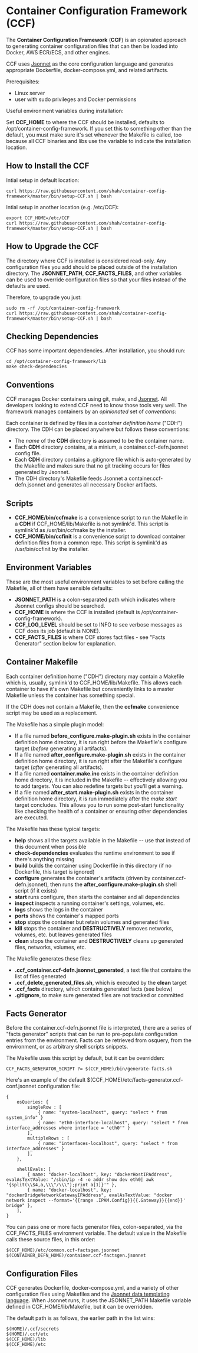 # Container Configuration Framework (CCF)

The **Container Configuration Framework** (**CCF**) is an opionated approach to generating container 
configuration files that can then be loaded into Docker, AWS ECR/ECS, and other engines.

CCF uses [Jsonnet](https://jsonnet.org/) as the core configuration language and generates appropriate
Dockerfile, docker-compose.yml, and related artifacts.

Prerequisites:

* Linux server
* user with sudo privileges and Docker permissions

Useful environment variables during installation:

Set **CCF_HOME** to where the CCF should be installed, defaults to /opt/container-config-framework. If you
set this to something other than the default, you must make sure it's set whenever the Makefile is called, 
too because all CCF binaries and libs use the variable to indicate the installation location.

## How to Install the CCF

Intial setup in default location:

    curl https://raw.githubusercontent.com/shah/container-config-framework/master/bin/setup-CCF.sh | bash

Intial setup in another location (e.g. /etc/CCF):

    export CCF_HOME=/etc/CCF
    curl https://raw.githubusercontent.com/shah/container-config-framework/master/bin/setup-CCF.sh | bash

## How to Upgrade the CCF

The directory where CCF is installed is considered read-only. Any configuration files you add should be 
placed outside of the installation directory. The **JSONNET_PATH**, **CCF_FACTS_FILES**, and other variables 
can be used to override configuration files so that your files instead of the defaults are used. 

Therefore, to upgrade you just:

    sudo rm -rf /opt/container-config-framework
    curl https://raw.githubusercontent.com/shah/container-config-framework/master/bin/setup-CCF.sh | bash

## Checking Dependencies

CCF has some important dependencies. After installation, you should run:

    cd /opt/container-config-framework/lib
    make check-dependencies

## Conventions

CCF manages Docker containers using git, make, and [Jsonnet](https://jsonnet.org/). All developers looking
to extend CCF need to know those tools very well. The framework manages containers by an *opinionated* set 
of *conventions*:

Each container is defined by files in a *container definition home* ("CDH") directory. The CDH can be placed
anywhere but follows these conventions:

* The *name* of the **CDH** directory is assumed to be the container name.
* Each **CDH** directory contains, at a minium, a container.ccf-defn.jsonnet config file.
* Each **CDH** directory contains a .gitignore file which is auto-generated by the Makefile
  and makes sure that no git tracking occurs for files generated by Jsonnet.
* The CDH directory's Makefile feeds Jsonnet a container.ccf-defn.jsonnet and generates all necessary
  Docker artifacts.

## Scripts

* **CCF_HOME/bin/ccfmake** is a convenience script to run the Makefile in a **CDH** if CCF_HOME/lib/Makefile 
  is not symlink'd. This script is symlink'd as /usr/bin/ccfmake by the installer.
* **CCF_HOME/bin/ccfinit** is a convenience script to download container definition files from a common repo.
  This script is symlink'd as /usr/bin/ccfinit by the installer.

## Environment Variables

These are the most useful environment variables to set before calling the Makefile, all of them have
sensible defaults:

* **JSONNET_PATH** is a colon-separated path which indicates where Jsonnet configs should be searched.
* **CCF_HOME** is where the CCF is installed (default is /opt/container-config-framework).
* **CCF_LOG_LEVEL** should be set to INFO to see verbose messages as CCF does its job (default is NONE).
* **CCF_FACTS_FILES** is where CCF stores fact files - see "Facts Generator" section below for explanation.

## Container Makefile

Each container definition home ("CDH") directory may contain a Makefile which is, usually, symlink'd to
CCF_HOME/lib/Makefile. This allows each container to have it's own Makefile but conveniently
links to a master Makefile unless the container has something special.

If the CDH does not contain a Makefile, then the **ccfmake** convenience script may be used as a replacement.

The Makefile has a simple plugin model:

* If a file named **before_configure.make-plugin.sh** exists in the container definition home directory,
  it is run right before the Makefile's configure target (*before* generating all artifacts).
* If a file named **after_configure.make-plugin.sh** exists in the container definition home directory,
  it is run right after the Makefile's configure target (*after* generating all artifacts).
* If a file named **container.make.inc** exists in the container definition home directory, it is
  included in the Makefile -- effectively allowing you to add targets. You can also redefine targets
  but you'll get a warning.
* If a file named **after_start.make-plugin.sh** exists in the container definition home directory, it
  is run immediately after the *make start* target concludes. This allows you to run some post-start
  functionality like checking the health of a container or ensuring other dependencies are executed.

The Makefile has these typical targets:

* **help** shows all the targets available in the Makefile -- use that instead of this document when possible
* **check-dependencies** evaluates the runtime environment to see if there's anything missing
* **build** builds the container using Dockerfile in this directory (if no Dockerfile, this target is ignored)
* **configure** generates the container's artifacts (driven by container.ccf-defn.jsonnet), then runs the
  **after_configure.make-plugin.sh** shell script (if it exists)
* **start** runs configure, then starts the container and all dependencies
* **inspect** inspects a running container's settings, volumes, etc.
* **logs** shows the logs in the container
* **ports** shows the container's mapped ports
* **stop** stops the container but retain volumes and generated files
* **kill** stops the container and **DESTRUCTIVELY** removes networks, volumes, etc. but leaves generated files
* **clean** stops the container and **DESTRUCTIVELY** cleans up generated files, networks, volumes, etc.

The Makefile generates these files:

* **.ccf_container.ccf-defn.jsonnet_generated**, a text file that contains the list of files generated
* **.ccf_delete_generated_files.sh**, which is executed by the **clean** target
* **.ccf_facts** directory, which contains generated facts (see below)
* **.gitignore**, to make sure generated files are not tracked or committed

## Facts Generator

Before the container.ccf-defn.jsonnet file is interpreted, there are a series of "facts generator" scripts that
can be run to pre-populate configuration entries from the environment. Facts can be retrieved from osquery, from
the environment, or as arbitrary shell scripts snippets.

The Makefile uses this script by default, but it can be overridden:

    CCF_FACTS_GENERATOR_SCRIPT ?= $(CCF_HOME)/bin/generate-facts.sh

Here's an example of the default $(CCF_HOME)/etc/facts-generator.ccf-conf.jsonnet configuration file:

    {
        osQueries: {
            singleRow : [
                { name: "system-localhost", query: "select * from system_info" }
                { name: "eth0-interface-localhost", query: "select * from interface_addresses where interface = 'eth0'" }
            ],
            multipleRows : [
                { name: "interfaces-localhost", query: "select * from interface_addresses" }
            ],
        },

        shellEvals: [
            { name: "docker-localhost", key: "dockerHostIPAddress", evalAsTextValue: "/sbin/ip -4 -o addr show dev eth0| awk '{split(\\$4,a,\\\"/\\\");print a[1]}'" },
            { name: "docker-localhost", key: "dockerBridgeNetworkGatewayIPAddress", evalAsTextValue: "docker network inspect --format='{{range .IPAM.Config}}{{.Gateway}}{{end}}' bridge" },
        ],
    }

You can pass one or more facts generator files, colon-separated, via the CCF_FACTS_FILES environment variable.
The default value in the Makefile calls these source files, in this order:

    $(CCF_HOME)/etc/common.ccf-factsgen.jsonnet
    $(CONTAINER_DEFN_HOME)/container.ccf-factsgen.jsonnet

## Configuration Files

CCF generates Dockerfile, docker-compose.yml, and a variety of other configuration files using Makefiles
and the [Jsonnet data templating language](https://jsonnet.org/). When Jsonnet runs, it uses the 
JSONNET_PATH Makefile variable defined in CCF_HOME/lib/Makefile, but it can be overridden.

The default path is as follows, the earlier path in the list wins:

    $(HOME)/.ccf/secrets
    $(HOME)/.ccf/etc
    $(CCF_HOME)/lib
    $(CCF_HOME)/etc
